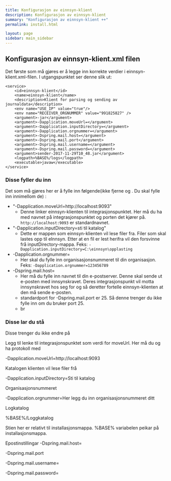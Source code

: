 ```yaml
---
title: Konfigurasjon av einnsyn-klient
description: Konfigurasjon av einnsyn-klient
summary: "Konfigurasjon av einnsyn-klient ++"
permalink: install.html

layout: page
sidebar: main_sidebar
---
```


## Konfigurasjon av einnsyn-klient.xml filen

Det første som må gjøres er å legge inn korrekte verdier i einnsyn-klient.xml-filen. I utgangspunktet ser denne slik ut:

```
<service>
	<id>einnsyn-klient</id>
	<name>einnsyn-klient</name>
	<description>Klient for parsing og sending av journaldata</description>
	<env name="USE_IP" value="true"/>
	<env name="RECEIVER_ORGNUMMER" value="991825827" />
	<argument>-jar</argument>
	<argument>-Dapplication.moveUrl=</argument>
	<argument>-Dapplication.inputDirectory=</argument>
	<argument>-Dapplication.orgnummer=</argument>
	<argument>-Dspring.mail.host=</argument>
	<argument>-Dspring.mail.port</argument>
	<argument>-Dspring.mail.username=</argument>
	<argument>-Dspring.mail.password=</argument>
	<argument>sender-2017-11-29T10_48.jar</argument>
	<logpath>%BASE%/logs</logpath>
	<executable>javaw</executable>
</service>
```

### Disse fyller du inn

Det som må gjøres her er å fylle inn følgende(ikke fjerne <argument> og </argument>. Du skal fylle inn innimellom de) :
* "-Dapplication.moveUrl=http://localhost:9093"
  * Denne linker einnsyn-klienten til integrasjonspunktet. Her må du ha med navnet på integrasjonspunktet og porten det kjører på. ```http://localhost:9093``` er standardnavnet.
* "-Dapplication.inputDirectory=sti til katalog"
  * Dette er mappen som einnsyn-klienten vil lese filer fra. Filer som skal lastes opp til eInnsyn. Etter at en fil er lest herifra vil den forsvinne frå inputDirectory-mappa. Feks: ```-Dapplication.inputDirectory=C:\einnsyn\opplasting``` 
* -Dapplication.orgnummer=
  * Her skal du fylle inn organisasjonsnummeret til din organisasjon. Feks: ```-Dapplication.orgnummer=123456789```
* -Dspring.mail.host=
  * Her må du fylle inn navnet til din e-postserver. Denne skal sende ut e-posten med innsynskravet. Deres integrasjonspunkt vil motta innsynskravet hos seg for og så deretter fortelle einnsyn-klienten at den må sende e-posten.
  * standardport for -Dspring.mail.port er 25. Så denne trenger du ikke fylle inn om du bruker port 25.
  * br


### Disse lar du stå

Disse trenger du ikke endre på




Legg til lenke til integrasjonspunktet som verdi for moveUrl. Her må du og ha protokoll med

<argument>-Dapplication.moveUrl=http://localhost:9093</argument>
 

Katalogen klienten vil lese filer frå

<argument>-Dapplication.inputDirectory=Sti til katalog</argument>
 

Organisasjonsnummeret

<argument>-Dapplication.orgnummer=Her legg du inn organisasjonsnummeret ditt</argument>
 

Logkatalog

<logpath>%BASE%/Loggkatalog</logpath>

Stien her er relativt til installasjonsmappa. %BASE% variabelen peikar på installasjonsmappa.

 

Epostinstillingar
<argument>-Dspring.mail.host=</argument>

<argument>-Dspring.mail.port</argument>

<argument>-Dspring.mail.username=</argument>

<argument>-Dspring.mail.password=</argument>

